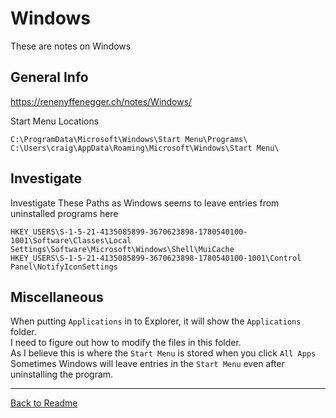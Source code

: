 # Windows
These are notes on Windows

## General Info

https://renenyffenegger.ch/notes/Windows/

Start Menu Locations
```
C:\ProgramData\Microsoft\Windows\Start Menu\Programs\
C:\Users\craig\AppData\Roaming\Microsoft\Windows\Start Menu\
```

## Investigate

Investigate These Paths as Windows seems to leave entries from uninstalled programs here

```text
HKEY_USERS\S-1-5-21-4135085899-3670623898-1780540100-1001\Software\Classes\Local Settings\Software\Microsoft\Windows\Shell\MuiCache
HKEY_USERS\S-1-5-21-4135085899-3670623898-1780540100-1001\Control Panel\NotifyIconSettings
```

## Miscellaneous

When putting `Applications` in to Explorer, it will show the `Applications` folder.<br>
I need to figure out how to modify the files in this folder.<br>
As I believe this is where the `Start Menu` is stored when you click `All Apps`<br>
Sometimes Windows will leave entries in the `Start Menu` even after uninstalling the program.<br>

---
[Back to Readme](https://github.com/CraigCraig/CheetahToolbox/blob/main/README.md)